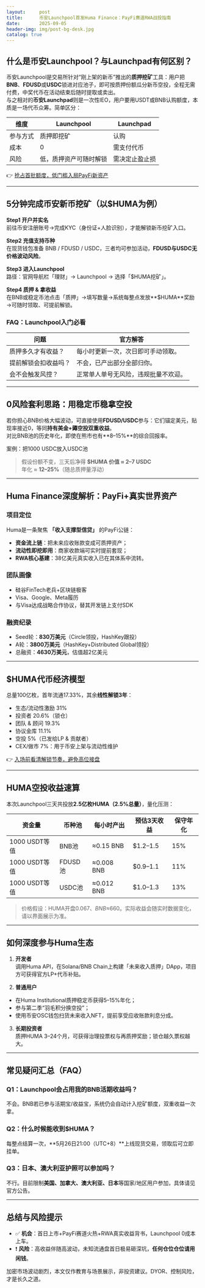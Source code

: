 ```yaml
---
layout:     post
title:      币安Launchpool首发Huma Finance：PayFi赛道RWA战投指南
date:       2025-09-05
header-img: img/post-bg-desk.jpg
catalog: true
---
```


## 什么是币安Launchpool？与Launchpad有何区别？

币安Launchpool是交易所针对“刚上架的新币”推出的**质押挖矿**工具：用户把**BNB**、**FDUSD**或**USDC**锁进对应池子，即可按质押份额瓜分新币空投，全程无需付费，中奖代币在活动结束后随时提取或卖出。  
与之相对的**币安Launchpad**则是一次性IEO，用户要用USDT或BNB认购额度，本质是一场代币众筹。简单区分：

| 维度 | Launchpool | Launchpad |
|---|---|---|
| 参与方式 | 质押即挖矿 | 认购 |
| 成本 | 0 | 需支付代币 |
| 风险 | 低，质押资产可随时解锁 | 需决定止盈止损 |

👉 [抢占首批额度，低门槛入局PayFi新资产](https://okxdog.com/)

---

## 5分钟完成币安新币挖矿（以$HUMA为例）

**Step1 开户并实名**  
前往币安注册账号→完成KYC（身份证+人脸识别），才能解锁新币挖矿入口。

**Step2 充值支持币种**  
在现货钱包准备 BNB / FDUSD / USDC，三者均可参加活动，**FDUSD与USDC无价格波动风险**。

**Step3 进入Launchpool**  
路径：官网导航栏「理财」→ Launchpool → 选择「$HUMA挖矿」。

**Step4 质押 & 拿收益**  
在BNB或稳定币池点击「质押」→填写数量→系统每整点发放**$HUMA**奖励→可随时领取、可提前解锁。

### FAQ：Launchpool入门必看

| 问题 | 官方解答 |
|---|---|
| 质押多久才有收益？ | 每小时更新一次，次日即可手动领取。 |
| 提前解锁会扣收益吗？ | 不会，已产出部分全部归你。 |
| 会不会触发风控？ | 正常单人单号无风险，违规批量不欢迎。 |

---

## 0风险套利思路：用稳定币稳拿空投

若你担心BNB价格大幅波动，可直接使用**FDUSD/USDC**参与：它们锚定美元，贴现率接近0，等同**持有美金+薅空投双重收益**。  
对比BNB池的历史年化，即使在熊市也有**8–15%**的综合回报率。

案例：把1000 USDC放入USDC池  
> 假设份额不变，三天后净得 **$HUMA 价值 ≈ 2–7 USDC**  
> 年化 ≈ **12–25%**（随总质押量浮动）

---

## Huma Finance深度解析：PayFi+真实世界资产

### 项目定位  
Huma是一条聚焦 **「收入支撑型信贷」** 的PayFi公链：  
- **资金流上链**：把未来应收账款变成可质押资产；  
- **流动性即挖即用**：商家收款端可实时提前套现；  
- **RWA核心基建**：38亿美元真实收入已在其体系中流转。

### 团队画像  
- 硅谷FinTech老兵+区块链极客  
- Visa、Google、Meta履历  
- 与Visa达成战略合作协议，替其开发链上支付SDK

### 融资纪录  
- Seed轮：**830万美元**（Circle领投，HashKey跟投）  
- A轮：**3800万美元**（HashKey+Distributed Global领投）  
- 总融资：**4630万美元**，估值超2亿美元

---

## $HUMA代币经济模型

总量100亿枚，首年流通17.33%，其余**线性解锁3年**：

- 生态/流动性激励 31%  
- 投资者 20.6%（锁仓）  
- 团队 & 顾问 19.3%  
- 协议金库 11.1%  
- 空投 5%（已发给LP & 贡献者）  
- CEX/做市 7%：用于币安上架与流动性维护

👉 [入场前看清解锁节奏，避免高位接盘](https://okxdog.com/)

---

## HUMA空投收益速算

本次Launchpool三天共投放**2.5亿枚HUMA（2.5%总量）**，量化压测：

| 资金量 | 币种池 | 每小时产出 | 预估3天收益 | 保守年化 |
|---|---|---|---|---|
| 1000 USDT等值 | BNB池 | ≈0.15 BNB | $1.2–1.5 | 15% |
| 1000 USDT等值 | FDUSD池 | ≈0.008 BNB | $0.9–1.1 | 11% |
| 1000 USDT等值 | USDC池 | ≈0.012 BNB | $1.0–1.3 | 13% |

> 价格假设：HUMA开盘$0.067、BNB≈$660。实际收益会随实时数据变化，请以界面展示为准。

---

## 如何深度参与Huma生态

1. **开发者**  
调用Huma API，在Solana/BNB Chain上构建「未来收入质押」DApp，项目方可获得官方LP+代币补贴。

2. **普通用户**  
- 在Huma Institutional质押稳定币获得5–15%年化；  
- 参与第二季“羽毛积分换空投”；  
- 使用币安OSC钱包扫货未来收入NFT，提前享受应收账款利息分成。

3. **长期投资者**  
质押HUMA 3–24个月，可获得治理投票权与再质押奖励；锁仓越久票权越大。

---

## 常见疑问汇总（FAQ）

### Q1：Launchpool会占用我的BNB活期收益吗？
不会。BNB若已参与活期宝/收益宝，系统仍会自动计入挖矿额度，双重收益一次拿。

### Q2：什么时候能收到$HUMA？  
每整点结算一次，**5月26日21:00（UTC+8）**上线现货交易，领取后可立即挂单。

### Q3：日本、澳大利亚护照可以参加吗？  
不行。目前限制**美国、加拿大、澳大利亚、日本**等国家/地区用户参加，具体请见官方公告。

---

## 总结与风险提示

- ✅ **机会**：首日上市+PayFi赛道火热+RWA真实收益背书，Launchpool 0成本上车。  
- ❗ **风险**：高收益伴随高波动，未知流通盘首日极易砸深坑，**任何仓位仓位请用闲钱**。

加密市场波动剧烈，本文仅作教育与场景展示，非投资建议。DYOR、控制风险，才是长久之道。